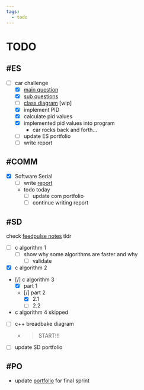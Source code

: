 ```yaml
---
tags:
  - todo
---
```


# TODO

## #ES

- [ ] car challenge
  - [x] [main question](<ES/notes.md#main question>)
  - [x] [sub questions](<ES/notes.md#sub questions>)
  - [ ] [class diagram](<../ES/car challenge/class diagram.md>) [wip]
  - [x] implement PID
  - [x] calculate pid values
  - [x] implemented pid values into program
    - car rocks back and forth...
  - [ ] update ES portfolio
  - [ ] write report

## #COMM

- [x] Software Serial
  - [ ] write [report](<./../notes/comm/uart report.md>)
  - todo today
    - [ ] update com portfolio
    - [ ] continue writing report

## #SD

check [feedpulse notes](<./feedpulse/2024-01-12-feedpulse-ronald.md>)
tldr

- [ ] c algorithm 1
  - [ ] show why some algorithms are faster and why
    - [ ] validate
- [x] c algorithm 2
- [/] c algorithm 3
  - [x] part 1
  - [/] part 2
    - [x] 2.1
    - [ ] 2.2
- c algorithm 4 skipped
- [ ] c++ breadbake diagram
  - >START!!!
- [ ] update SD portfolio

## #PO

- update [portfolio](<https://fhict.instructure.com/accounts/1/external_tools/23360?launch_type=global_navigation>) for final sprint
